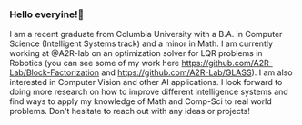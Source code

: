 ### Hello everyine!👋

I am a recent graduate from Columbia University with a B.A. in Computer Science (Intelligent Systems track) and a minor in Math. I am currently working at @A2R-lab on an optimization solver for LQR problems in Robotics (you can see some of my work here https://github.com/A2R-Lab/Block-Factorization and https://github.com/A2R-Lab/GLASS). I am also interested in Computer Vision and other AI applications. I look forward to doing more research on how to improve different intelligence systems and find ways to apply my knowledge of Math and Comp-Sci to real world problems. Don't hesitate to reach out with any ideas or projects!
<!--
**yb2462/yb2462** is a ✨ _special_ ✨ repository because its `README.md` (this file) appears on your GitHub profile.

Here are some ideas to get you started:

- 🔭 I’m currently working on ...
- 🌱 I’m currently learning ...
- 👯 I’m looking to collaborate on ...
- 🤔 I’m looking for help with ...
- 💬 Ask me about ...
- 📫 How to reach me: ...
- 😄 Pronouns: ...
- ⚡ Fun fact: ...
-->
